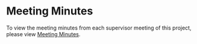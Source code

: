 # Meeting Minutes

To view the meeting minutes from each supervisor meeting of this project, please view [Meeting Minutes](./meeting-minutes.pdf).